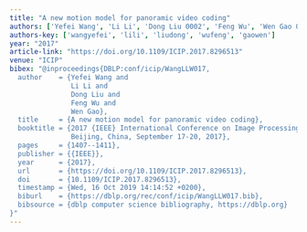 ```yaml
---
title: "A new motion model for panoramic video coding"
authors: ['Yefei Wang', 'Li Li', 'Dong Liu 0002', 'Feng Wu', 'Wen Gao 0001']
authors-key: ['wangyefei', 'lili', 'liudong', 'wufeng', 'gaowen']
year: "2017"
article-link: "https://doi.org/10.1109/ICIP.2017.8296513"
venue: "ICIP"
bibex: "@inproceedings{DBLP:conf/icip/WangLLW017,
  author    = {Yefei Wang and
               Li Li and
               Dong Liu and
               Feng Wu and
               Wen Gao},
  title     = {A new motion model for panoramic video coding},
  booktitle = {2017 {IEEE} International Conference on Image Processing, {ICIP} 2017,
               Beijing, China, September 17-20, 2017},
  pages     = {1407--1411},
  publisher = {{IEEE}},
  year      = {2017},
  url       = {https://doi.org/10.1109/ICIP.2017.8296513},
  doi       = {10.1109/ICIP.2017.8296513},
  timestamp = {Wed, 16 Oct 2019 14:14:52 +0200},
  biburl    = {https://dblp.org/rec/conf/icip/WangLLW017.bib},
  bibsource = {dblp computer science bibliography, https://dblp.org}
}"
---
```

